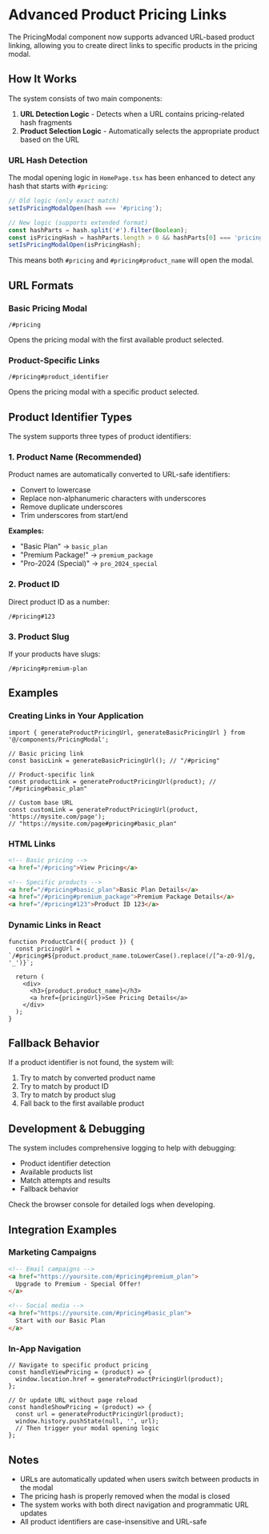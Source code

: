 # Advanced Product Pricing Links

The PricingModal component now supports advanced URL-based product linking, allowing you to create direct links to specific products in the pricing modal.

## How It Works

The system consists of two main components:

1. **URL Detection Logic** - Detects when a URL contains pricing-related hash fragments
2. **Product Selection Logic** - Automatically selects the appropriate product based on the URL

### URL Hash Detection

The modal opening logic in `HomePage.tsx` has been enhanced to detect any hash that starts with `#pricing`:

```typescript
// Old logic (only exact match)
setIsPricingModalOpen(hash === '#pricing');

// New logic (supports extended format)
const hashParts = hash.split('#').filter(Boolean);
const isPricingHash = hashParts.length > 0 && hashParts[0] === 'pricing';
setIsPricingModalOpen(isPricingHash);
```

This means both `#pricing` and `#pricing#product_name` will open the modal.

## URL Formats

### Basic Pricing Modal
```
/#pricing
```
Opens the pricing modal with the first available product selected.

### Product-Specific Links
```
/#pricing#product_identifier
```
Opens the pricing modal with a specific product selected.

## Product Identifier Types

The system supports three types of product identifiers:

### 1. Product Name (Recommended)
Product names are automatically converted to URL-safe identifiers:
- Convert to lowercase
- Replace non-alphanumeric characters with underscores
- Remove duplicate underscores
- Trim underscores from start/end

**Examples:**
- "Basic Plan" → `basic_plan`
- "Premium Package!" → `premium_package`
- "Pro-2024 (Special)" → `pro_2024_special`

### 2. Product ID
Direct product ID as a number:
```
/#pricing#123
```

### 3. Product Slug
If your products have slugs:
```
/#pricing#premium-plan
```

## Examples

### Creating Links in Your Application

```tsx
import { generateProductPricingUrl, generateBasicPricingUrl } from '@/components/PricingModal';

// Basic pricing link
const basicLink = generateBasicPricingUrl(); // "/#pricing"

// Product-specific link
const productLink = generateProductPricingUrl(product); // "/#pricing#basic_plan"

// Custom base URL
const customLink = generateProductPricingUrl(product, 'https://mysite.com/page'); 
// "https://mysite.com/page#pricing#basic_plan"
```

### HTML Links
```html
<!-- Basic pricing -->
<a href="/#pricing">View Pricing</a>

<!-- Specific products -->
<a href="/#pricing#basic_plan">Basic Plan Details</a>
<a href="/#pricing#premium_package">Premium Package Details</a>
<a href="/#pricing#123">Product ID 123</a>
```

### Dynamic Links in React
```tsx
function ProductCard({ product }) {
  const pricingUrl = `/#pricing#${product.product_name.toLowerCase().replace(/[^a-z0-9]/g, '_')}`;
  
  return (
    <div>
      <h3>{product.product_name}</h3>
      <a href={pricingUrl}>See Pricing Details</a>
    </div>
  );
}
```

## Fallback Behavior

If a product identifier is not found, the system will:
1. Try to match by converted product name
2. Try to match by product ID
3. Try to match by product slug
4. Fall back to the first available product

## Development & Debugging

The system includes comprehensive logging to help with debugging:
- Product identifier detection
- Available products list
- Match attempts and results
- Fallback behavior

Check the browser console for detailed logs when developing.

## Integration Examples

### Marketing Campaigns
```html
<!-- Email campaigns -->
<a href="https://yoursite.com/#pricing#premium_plan">
  Upgrade to Premium - Special Offer!
</a>

<!-- Social media -->
<a href="https://yoursite.com/#pricing#basic_plan">
  Start with our Basic Plan
</a>
```

### In-App Navigation
```tsx
// Navigate to specific product pricing
const handleViewPricing = (product) => {
  window.location.href = generateProductPricingUrl(product);
};

// Or update URL without page reload
const handleShowPricing = (product) => {
  const url = generateProductPricingUrl(product);
  window.history.pushState(null, '', url);
  // Then trigger your modal opening logic
};
```

## Notes

- URLs are automatically updated when users switch between products in the modal
- The pricing hash is properly removed when the modal is closed
- The system works with both direct navigation and programmatic URL updates
- All product identifiers are case-insensitive and URL-safe
